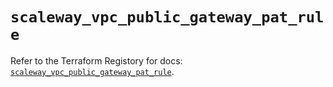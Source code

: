 # `scaleway_vpc_public_gateway_pat_rule`

Refer to the Terraform Registory for docs: [`scaleway_vpc_public_gateway_pat_rule`](https://registry.terraform.io/providers/scaleway/scaleway/2.21.0/docs/resources/vpc_public_gateway_pat_rule).
